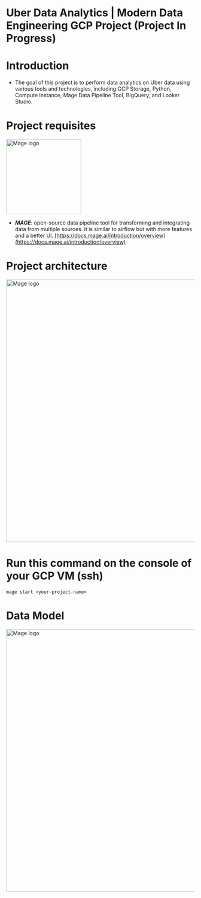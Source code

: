 # Uber Data Analytics | Modern Data Engineering GCP Project (Project In Progress)


# Introduction

- The goal of this project is to perform data analytics on Uber data using various tools and technologies, including GCP Storage, Python, Compute Instance, Mage Data Pipeline Tool, BigQuery, and Looker Studio.


# Project requisites

<img src="https://mintlify.s3-us-west-1.amazonaws.com/mage/logo/light.svg" alt="Mage logo" title="Title" width="200">

- ***MAGE***: open-source data pipeline tool for transforming and integrating data from multiple sources. it is similar to airflow but with more features and a better UI. [https://docs.mage.ai/introduction/overview](https://docs.mage.ai/introduction/overview)

# Project architecture

<img src="https://github.com/darshilparmar/uber-etl-pipeline-data-engineering-project/blob/main/architecture.jpg?raw=true" alt="Mage logo" title="Title" width="700">

# Run this command on the console of your GCP VM (ssh)

```
mage start <your-project-name>
```

# Data Model

<img src="https://github.com/darshilparmar/uber-etl-pipeline-data-engineering-project/blob/main/data_model.jpeg?raw=true" alt="Mage logo" title="Title" width="700">
